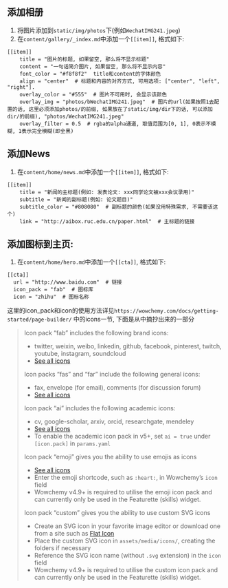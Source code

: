 ## 添加相册
1. 将图片添加到`static/img/photos`下(例如`WechatIMG241.jpeg`)  
2. 在`content/gallery/_index.md`中添加一个`[[item]]`, 格式如下:
```
[[item]]
    title = "图片的标题, 如果留空, 那么将不显示标题"
    content = "一句话简介图片, 如果留空, 那么将不显示内容"
    font_color = "#f8f8f2"  title和content的字体颜色
    align = "center"  # 标题和内容的对齐方式, 可用选项: ["center", "left", "right"].
    overlay_color = "#555"  # 图片不可用时, 会显示该颜色
    overlay_img = "photos/bWechatIMG241.jpeg"  # 图片的url(如果按照1去配置的话, 这里必须添加photos/的前缀, 如果放在了static/img/dir下的话, 可以添加dir/的前缀), "photos/WechatIMG241.jpeg"
    overlay_filter = 0.5  # rgba的alpha通道, 取值范围为[0, 1], 0表示不模糊, 1表示完全模糊(即全黑)
```

## 添加News
1. 在`content/home/news.md`中添加一个`[[item]]`, 格式如下:
```
[[item]]
    title = "新闻的主标题(例如: 发表论文: xxx同学论文被xxx会议录用)"
    subtitle = "新闻的副标题(例如: 论文题目)"
    subtitle_color = "#808080"  # 副标题的颜色(如果没用特殊需求, 不需要该这个)
    link = "http://aibox.ruc.edu.cn/paper.html"  # 主标题的链接
```

## 添加图标到主页:
1. 在`content/home/hero.md`中添加一个`[[cta]]`, 格式如下:
```
[[cta]]
  url = "http://www.baidu.com"  # 链接
  icon_pack = "fab"  # 图标库
  icon = "zhihu"  # 图标名称
```
这里的icon_pack和icon的使用方法详见`https://wowchemy.com/docs/getting-started/page-builder/` 中的icons一节, 下面是从中摘抄出来的一部分
> Icon pack “fab” includes the following brand icons:
> - twitter, weixin, weibo, linkedin, github, facebook, pinterest, twitch, youtube, instagram, soundcloud
> - [See all icons](https://fontawesome.com/icons?d=gallery&s=brands)  
> 
> Icon packs “fas” and “far” include the following general icons:
> - fax, envelope (for email), comments (for discussion forum)
> - [See all icons](https://fontawesome.com/icons?d=gallery&s=regular,solid)  
>   
> Icon pack “ai” includes the following academic icons:
> - cv, google-scholar, arxiv, orcid, researchgate, mendeley
> - [See all icons](https://jpswalsh.github.io/academicons/)
> - To enable the academic icon pack in v5+, set `ai = true` under `[icon.pack]` in `params.yaml`  
> 
> Icon pack “emoji” gives you the ability to use emojis as icons  
> - [See all icons](https://github.com/ikatyang/emoji-cheat-sheet/blob/master/README.md)  
> - Enter the emoji shortcode, such as `:heart:`, in Wowchemy’s `icon` field
> - Wowchemy v4.9+ is required to utilise the emoji icon pack and can currently only be used in the Featurette (skills) widget.
>  
> Icon pack “custom” gives you the ability to use custom SVG icons
> - Create an SVG icon in your favorite image editor or download one from a site such as [Flat Icon](https://www.flaticon.com/)
> - Place the custom SVG icon in `assets/media/icons/`, creating the folders if necessary
> - Reference the SVG icon name (without `.svg` extension) in the `icon` field
> - Wowchemy v4.9+ is required to utilise the custom icon pack and can currently only be used in the Featurette (skills) widget.